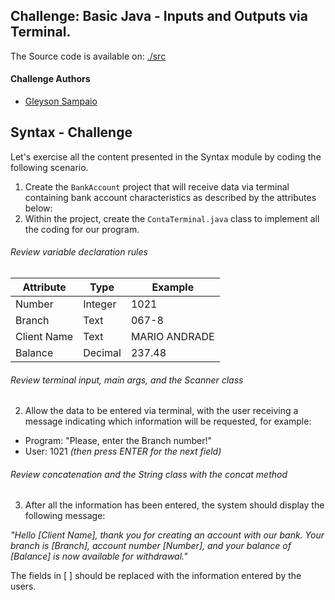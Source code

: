 ## Challenge: Basic Java - Inputs and Outputs via Terminal.

The Source code is available on:
    [./src](./src)

#### Challenge Authors
- [Gleyson Sampaio](https://github.com/glysns)

## Syntax - Challenge

Let's exercise all the content presented in the Syntax module by coding the following scenario.

1. Create the `BankAccount` project that will receive data via terminal containing bank account characteristics as described by the attributes below:
2. Within the project, create the `ContaTerminal.java` class to implement all the coding for our program.

###### Review variable declaration rules

| Attribute  | Type     | Example   
| ---------  | ---------| ------- 
| Number     | Integer  | 1021 
| Branch     | Text     | 067-8
| Client Name| Text     | MARIO ANDRADE
| Balance    | Decimal  | 237.48


###### Review terminal input, main args, and the Scanner class
2. Allow the data to be entered via terminal, with the user receiving a message indicating which information will be requested, for example:

* Program: "Please, enter the Branch number!"
* User: 1021 *(then press ENTER for the next field)* 

###### Review concatenation and the String class with the concat method

3. After all the information has been entered, the system should display the following message:

*"Hello [Client Name], thank you for creating an account with our bank. Your branch is [Branch], account number [Number], and your balance of [Balance] is now available for withdrawal."*

The fields in [ ] should be replaced with the information entered by the users.
